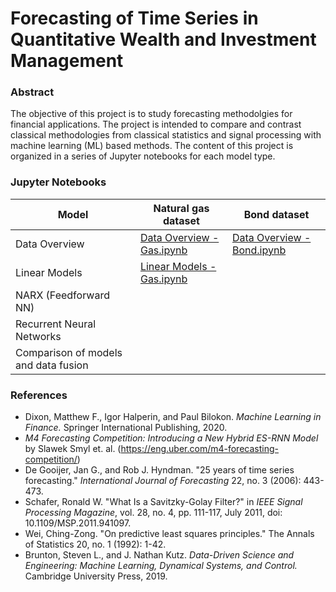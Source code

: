 # Forecasting of Time Series in Quantitative Wealth and Investment Management

### Abstract
The objective of this project is to study forecasting methodolgies for financial applications. The project is intended to compare and contrast classical methodologies from classical statistics and signal processing with machine learning (ML) based methods. The content of this project is organized in a series of Jupyter notebooks for each model type.

### Jupyter Notebooks
| Model | Natural gas dataset | Bond dataset |
| ------------- | ------------- | ---- |
| Data Overview  | [Data Overview - Gas.ipynb](https://github.com/guangdongzoo/AMS520-Project/blob/main/Notebooks/Data%20Overview%20-%20Gas.ipynb)  | [Data Overview - Bond.ipynb](https://github.com/guangdongzoo/AMS520-Project/blob/main/Notebooks/Data%20Overview%20-%20Bond.ipynb)  | 
| Linear Models | [Linear Models - Gas.ipynb](https://github.com/guangdongzoo/AMS520-Project/blob/main/Notebooks/Linear%20Models%20-%20Gas.ipynb)   | |
| NARX (Feedforward NN) |   | |
| Recurrent Neural Networks |   | |
| Comparison of models and data fusion |   | |

### References
* Dixon, Matthew F., Igor Halperin, and Paul Bilokon. *Machine Learning in Finance.* Springer International Publishing, 2020.
* *M4 Forecasting Competition: Introducing a New Hybrid ES-RNN Model* by Slawek Smyl et. al. (https://eng.uber.com/m4-forecasting-competition/)
* De Gooijer, Jan G., and Rob J. Hyndman. "25 years of time series forecasting." *International Journal of Forecasting* 22, no. 3 (2006): 443-473.
* Schafer, Ronald W. "What Is a Savitzky-Golay Filter?" in *IEEE Signal Processing Magazine*, vol. 28, no. 4, pp. 111-117, July 2011, doi: 10.1109/MSP.2011.941097.
* Wei, Ching-Zong. "On predictive least squares principles." The Annals of Statistics 20, no. 1 (1992): 1-42.
* Brunton, Steven L., and J. Nathan Kutz. *Data-Driven Science and Engineering: Machine Learning, Dynamical Systems, and Control.* Cambridge University Press, 2019.
